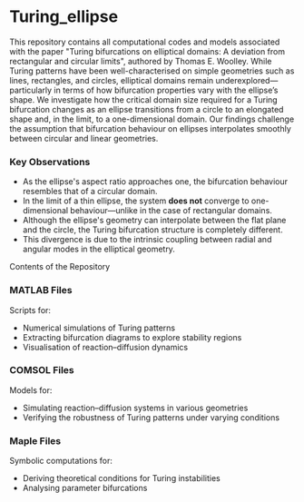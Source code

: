 # Turing_ellipse
This repository contains all computational codes and models associated with the paper "Turing bifurcations on elliptical domains: A deviation from rectangular and circular limits", authored by Thomas E. Woolley. While Turing patterns have been well-characterised on simple geometries such as lines, rectangles, and circles, elliptical domains remain underexplored—particularly in terms of how bifurcation properties vary with the ellipse’s shape. We investigate how the critical domain size required for a Turing bifurcation changes as an ellipse transitions from a circle to an elongated shape and, in the limit, to a one-dimensional domain. Our findings challenge the assumption that bifurcation behaviour on ellipses interpolates smoothly between circular and linear geometries.

### Key Observations

- As the ellipse's aspect ratio approaches one, the bifurcation behaviour resembles that of a circular domain.
- In the limit of a thin ellipse, the system **does not** converge to one-dimensional behaviour—unlike in the case of rectangular domains.
- Although the ellipse's geometry can interpolate between the flat plane and the circle, the Turing bifurcation structure is completely different.
- This divergence is due to the intrinsic coupling between radial and angular modes in the elliptical geometry.


Contents of the Repository

### MATLAB Files
Scripts for:
- Numerical simulations of Turing patterns  
- Extracting bifurcation diagrams to explore stability regions  
- Visualisation of reaction–diffusion dynamics  

### COMSOL Files
Models for:
- Simulating reaction–diffusion systems in various geometries  
- Verifying the robustness of Turing patterns under varying conditions  

### Maple Files
Symbolic computations for:
- Deriving theoretical conditions for Turing instabilities  
- Analysing parameter bifurcations  


